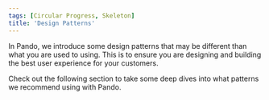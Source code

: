 ```yaml
---
tags: [Circular Progress, Skeleton]
title: 'Design Patterns'
---
```


In Pando, we introduce some design patterns that may be different than what you are used to using. This is to ensure you are designing and building the best user experience for your customers.

Check out the following section to take some deep dives into what patterns we recommend using with Pando.
